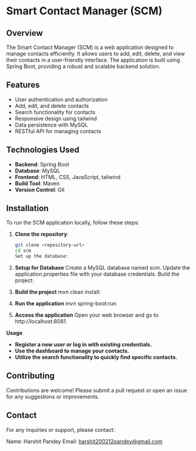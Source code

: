 # Smart Contact Manager (SCM)

## Overview

The Smart Contact Manager (SCM) is a web application designed to manage contacts efficiently. It allows users to add, edit, delete, and view their contacts in a user-friendly interface. The application is built using Spring Boot, providing a robust and scalable backend solution.

## Features

- User authentication and authorization
- Add, edit, and delete contacts
- Search functionality for contacts
- Responsive design using tailwind
- Data persistence with MySQL
- RESTful API for managing contacts

## Technologies Used

- **Backend**: Spring Boot
- **Database**: MySQL
- **Frontend**: HTML, CSS, JavaScript, tailwind
- **Build Tool**: Maven
- **Version Control**: Git

## Installation

To run the SCM application locally, follow these steps:

1. **Clone the repository**:

   ```bash
   git clone <repository-url>
   cd scm
   Set up the database:
   ```

2. **Setup for Database**
   Create a MySQL database named scm.
   Update the application.properties file with your database credentials.
   Build the project:

3. **Build the project**
   mvn clean install:
4. **Run the application**
   mvn spring-boot:run
5. **Access the application**
   Open your web browser and go to http://localhost:8081.

**Usage**

- **Register a new user or log in with existing credentials.**
- **Use the dashboard to manage your contacts.**
- **Utilize the search functionality to quickly find specific contacts.**

## Contributing

Contributions are welcome! Please submit a pull request or open an issue for any suggestions or improvements.

## Contact

For any inquiries or support, please contact:

Name: Harshit Pandey
Email: harshit200212pandey@gmail.com
